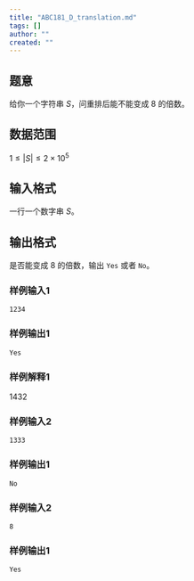 ```yaml
---
title: "ABC181_D_translation.md"
tags: []
author: ""
created: ""
---
```


## 题意
给你一个字符串 $S$，问重排后能不能变成 $8$ 的倍数。
## 数据范围
$1\le |S|\le 2\times 10^5$
## 输入格式
一行一个数字串 $S$。
## 输出格式
是否能变成 $8$ 的倍数，输出 `Yes` 或者 `No`。
### 样例输入1
```
1234
```
### 样例输出1
```
Yes
```
### 样例解释1
$1432$
### 样例输入2
```
1333
```
### 样例输出1
```
No
```
### 样例输入2
```
8
```
### 样例输出1
```
Yes
```


